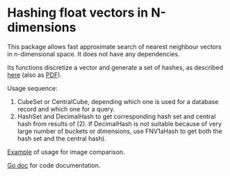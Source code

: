 # Hashing float vectors in N-dimensions

This package allows fast approximate search of nearest neighbour vectors in n-dimensional space. It does not have any dependencies.

Its functions discretize a vector and generate a set of hashes, as described [here](https://vitali-fedulov.github.io/algorithm-for-hashing-high-dimensional-float-vectors.html) (also as [PDF](https://github.com/vitali-fedulov/research/blob/main/Algorithm%20for%20hashing%20float%20vectors.pdf)).

Usage sequence:
1) CubeSet or CentralCube, depending which one is used for a database record and which one for a query.
2) HashSet and DecimalHash to get corresponding hash set and central hash from results of (2). If DecimalHash is not suitable because of very large number of buckets or dimensions, use FNV1aHash to get both the hash set and the central hash).

[Example](https://github.com/vitali-fedulov/images3/blob/master/hashes.go) of usage for image comparison.

[Go doc](https://pkg.go.dev/github.com/vitali-fedulov/hyper) for code documentation.
